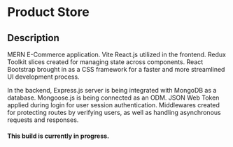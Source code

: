 # Product Store

## Description
MERN E-Commerce application. Vite React.js utilized in the frontend. Redux Toolkit slices created for managing state across components. React Bootstrap brought in as a CSS framework for a faster and more streamlined UI development process. 

In the backend, Express.js server is being integrated with MongoDB as a database. Mongoose.js is being connected as an ODM. JSON Web Token applied during login for user session authentication. Middlewares created for protecting routes by verifying users, as well as handling asynchronous requests and responses.

#### This build is currently in progress.